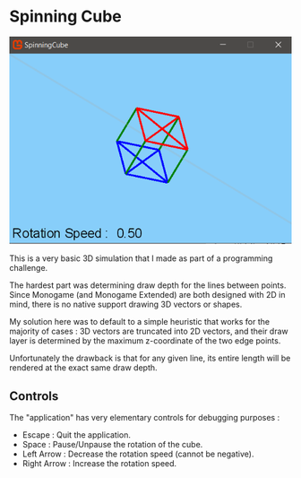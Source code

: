 ﻿# Spinning Cube

<p align="center">
  <img src="preview.png" />
</p>

This is a very basic 3D simulation that I made as part of a programming challenge.  
  
The hardest part was determining draw depth for the lines between points. 
Since Monogame (and Monogame Extended) are both designed with 2D in mind,
there is no native support drawing 3D vectors or shapes.   
  
My solution here was to default to a simple heuristic that works for the majority of cases : 
3D vectors are truncated into 2D vectors, and their draw layer is determined
by the maximum z-coordinate of the two edge points.  
  
Unfortunately the drawback is that 
for any given line, its entire length will be rendered at the exact same draw depth.

## Controls
The "application" has very elementary controls for debugging purposes : 
- Escape : Quit the application.  
- Space : Pause/Unpause the rotation of the cube.
- Left Arrow : Decrease the rotation speed (cannot be negative).
- Right Arrow : Increase the rotation speed.
